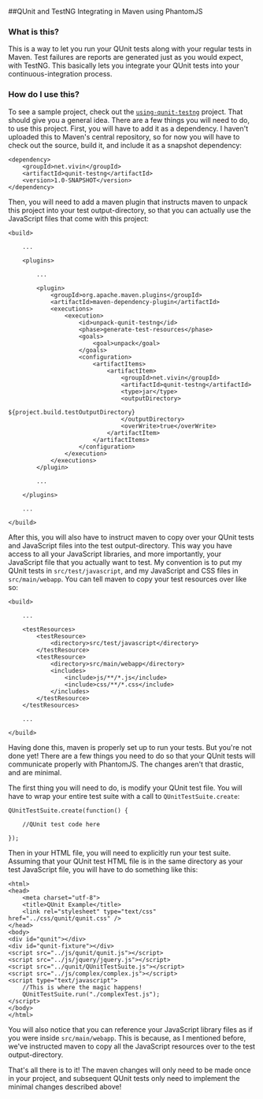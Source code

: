##QUnit and TestNG Integrating in Maven using PhantomJS

### What is this?

This is a way to let you run your QUnit tests along with your regular tests in Maven. Test failures are reports are generated just as you would expect, with TestNG. This basically lets you integrate your QUnit tests into your continuous-integration process.

### How do I use this?

To see a sample project, check out the [`using-qunit-testng`](https://github.com/vivin/using-qunit-testng) project. That should give you a general idea. There are a few things you will need to do, to use this project. First, you will have to add it as a dependency. I haven't uploaded this to Maven's central repository, so for now you will have to check out the source, build it, and include it as a snapshot dependency:

    <dependency>
        <groupId>net.vivin</groupId>
        <artifactId>qunit-testng</artifactId>
        <version>1.0-SNAPSHOT</version>
    </dependency>

Then, you will need to add a maven plugin that instructs maven to unpack this project into your test output-directory, so that you can actually use the JavaScript files that come with this project:

    <build>

        ...

        <plugins>

            ...

            <plugin>
                <groupId>org.apache.maven.plugins</groupId>
                <artifactId>maven-dependency-plugin</artifactId>
                <executions>
                    <execution>
                        <id>unpack-qunit-testng</id>
                        <phase>generate-test-resources</phase>
                        <goals>
                            <goal>unpack</goal>
                        </goals>
                        <configuration>
                            <artifactItems>
                                <artifactItem>
                                    <groupId>net.vivin</groupId>
                                    <artifactId>qunit-testng</artifactId>
                                    <type>jar</type>
                                    <outputDirectory>
                                        ${project.build.testOutputDirectory}
                                    </outputDirectory>
                                    <overWrite>true</overWrite>
                                </artifactItem>
                            </artifactItems>
                        </configuration>
                    </execution>
                </executions>
            </plugin>

            ...

        </plugins>

        ...

    </build>

After this, you will also have to instruct maven to copy over your QUnit tests and JavaScript files into the test output-directory. This way you have access to all your JavaScript libraries, and more importantly, your JavaScript file that you actually want to test. My convention is to put my QUnit tests in `src/test/javascript`, and my JavaScript and CSS files in `src/main/webapp`. You can tell maven to copy your test resources over like so:

    <build>

        ...

        <testResources>
            <testResource>
                <directory>src/test/javascript</directory>
            </testResource>
            <testResource>
                <directory>src/main/webapp</directory>
                <includes>
                    <include>js/**/*.js</include>
                    <include>css/**/*.css</include>
                </includes>
            </testResource>
        </testResources>

        ...

    </build>

Having done this, maven is properly set up to run your tests. But you're not done yet! There are a few things you need to do so that your QUnit tests will communicate properly with PhantomJS. The changes aren't that drastic, and are minimal.

The first thing you will need to do, is modify your QUnit test file. You will have to wrap your entire test suite with a call to `QUnitTestSuite.create`:

    QUnitTestSuite.create(function() {

        //QUnit test code here

    });

Then in your HTML file, you will need to explicitly run your test suite. Assuming that your QUnit test HTML file is in the same directory as your test JavaScript file, you will have to do something like this:

    <html>
    <head>
        <meta charset="utf-8">
        <title>QUnit Example</title>
        <link rel="stylesheet" type="text/css" href="../css/qunit/qunit.css" />
    </head>
    <body>
    <div id="qunit"></div>
    <div id="qunit-fixture"></div>
    <script src="../js/qunit/qunit.js"></script>
    <script src="../js/jquery/jquery.js"></script>
    <script src="../qunit/QUnitTestSuite.js"></script>
    <script src="../js/complex/complex.js"></script>
    <script type="text/javascript">
        //This is where the magic happens!
        QUnitTestSuite.run("./complexTest.js");
    </script>
    </body>
    </html>

You will also notice that you can reference your JavaScript library files as if you were inside `src/main/webapp`. This is because, as I mentioned before, we've instructed maven to copy all the JavaScript resources over to the test output-directory.

That's all there is to it! The maven changes will only need to be made once in your project, and subsequent QUnit tests only need to implement the minimal changes described above!

